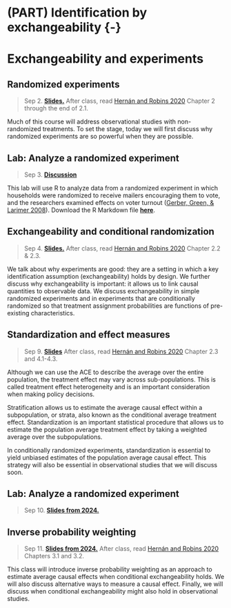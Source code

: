 # (PART) Identification by exchangeability {-}

# Exchangeability and experiments


## Randomized experiments

> Sep 2. [**Slides.**](assets/slides/2-1_random_experiments.pdf)
After class, read [Hernán and Robins 2020](https://www.hsph.harvard.edu/miguel-hernan/causal-inference-book/) Chapter 2 through the end of 2.1.

Much of this course will address observational studies with non-randomized treatments. To set the stage, today we will first discuss why randomized experiments are so powerful when they are possible.

## Lab: Analyze a randomized experiment

> Sep 3. [**Discussion**](discussion-2.-analyzing-an-experiment-in-r)

This lab will use R to analyze data from a randomized experiment in which households were randomized to receive mailers encouraging them to vote, and the researchers examined effects on voter turnout ([Gerber, Green, & Larimer 2008](https://doi.org/10.1017/S000305540808009X)). Download the R Markdown file [**here**](assets/discussions/discussion2.Rmd).

## Exchangeability and conditional randomization

> Sep 4. [**Slides.**](assets/slides/2-2_exchangeability.pdf)
After class, read [Hernán and Robins 2020](https://www.hsph.harvard.edu/miguel-hernan/causal-inference-book/) Chapter 2.2 & 2.3.

We talk about why experiments are good: they are a setting in which a key identification assumption (exchangeability) holds by design. We further discuss why exchangeability is important: it allows us to link causal quantities to observable data. We discuss exchangeability in simple randomized experiments and in experiments that are conditionally randomized so that treatment assignment probabilities are functions of pre-existing characteristics.

## Standardization and effect measures

> Sep 9. [**Slides**](assets/slides/2-3_standardization_and_gen.pdf)
After class, read [Hernán and Robins 2020](https://www.hsph.harvard.edu/miguel-hernan/causal-inference-book/) Chapter 2.3 and 4.1-4.3.

Although we can use the ACE to describe the average over the entire population, the treatment effect may vary across sub-populations. This is called treatment effect heterogeneity and is an important consideration when making policy decisions.

Stratification allows us to estimate the average causal effect within a subpopulation, or strata, also known as the conditional average treatment effect. Standardization is an important statistical procedure that allows us to estimate the population average treatment effect by taking a weighted average over the subpopulations. 

In conditionally randomized experiments, standardization is essential to yield unbiased estimates of the population average causal effect. This strategy will also be essential in observational studies that we will discuss soon.

## Lab: Analyze a randomized experiment

> Sep 10. [**Slides from 2024.**](assets/discussions/discussion3-analyzing-experiment.pdf)


## Inverse probability weighting

> Sep 11. [**Slides from 2024.**](assets/slides/2-4_ipw.pdf)
After class, read [Hernán and Robins 2020](https://www.hsph.harvard.edu/miguel-hernan/causal-inference-book/) Chapters 3.1 and 3.2.

This class will introduce inverse probability weighting as an approach to estimate average causal effects when conditional exchangeability holds. We will also discuss alternative ways to measure a causal effect. Finally, we will discuss when conditional exchangeability might also hold in observational studies.

